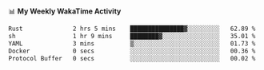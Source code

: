 <!--
**stamp711/stamp711** is a ✨ _special_ ✨ repository because its `README.md` (this file) appears on your GitHub profile.

Here are some ideas to get you started:

- 🔭 I’m currently working on ...
- 🌱 I’m currently learning ...
- 👯 I’m looking to collaborate on ...
- 🤔 I’m looking for help with ...
- 💬 Ask me about ...
- 📫 How to reach me: ...
- 😄 Pronouns: ...
- ⚡ Fun fact: ...
-->

📊 **My Weekly WakaTime Activity**

<!--START_SECTION:waka-->

```txt
Rust              2 hrs 5 mins    ███████████████▓░░░░░░░░░   62.89 %
sh                1 hr 9 mins     ████████▓░░░░░░░░░░░░░░░░   35.01 %
YAML              3 mins          ▒░░░░░░░░░░░░░░░░░░░░░░░░   01.73 %
Docker            0 secs          ░░░░░░░░░░░░░░░░░░░░░░░░░   00.36 %
Protocol Buffer   0 secs          ░░░░░░░░░░░░░░░░░░░░░░░░░   00.02 %
```

<!--END_SECTION:waka-->
